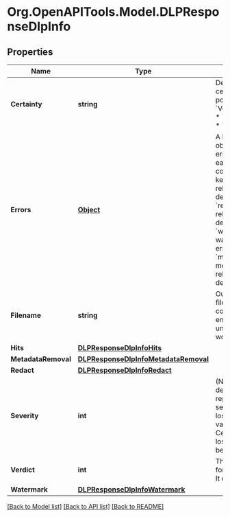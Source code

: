 
# Org.OpenAPITools.Model.DLPResponseDlpInfo

## Properties

Name | Type | Description | Notes
------------ | ------------- | ------------- | -------------
**Certainty** | **string** | Describes how certain the hit is, possible values:   * &#x60;Very Low&#x60;   * &#x60;Low&#x60;   * &#x60;Medium&#x60;   * &#x60;High&#x60;   * &#x60;Very High&#x60;  | [optional] 
**Errors** | [**Object**](.md) | A  list of error objects (empty if no errors happened), each error object contains following keys:   * &#x60;scan&#x60;: scan related error description   * &#x60;redact&#x60;: redaction related error description   * &#x60;watermark&#x60;: watermark related error description   * &#x60;metadata_removal&#x60;: metadata removal related error description  | [optional] 
**Filename** | **string** | Output processed file name (pre-configured on engine settings under Core&#39;s worflow rule) | [optional] 
**Hits** | [**DLPResponseDlpInfoHits**](DLPResponseDlpInfoHits.md) |  | [optional] 
**MetadataRemoval** | [**DLPResponseDlpInfoMetadataRemoval**](DLPResponseDlpInfoMetadataRemoval.md) |  | [optional] 
**Redact** | [**DLPResponseDlpInfoRedact**](DLPResponseDlpInfoRedact.md) |  | [optional] 
**Severity** | **int** | (NOTE: this field is deprecated): represents the severity of the data loss, possible values:   * &#x60;0&#x60; - Certainly is data loss   * &#x60;1&#x60; - Might be data loss  | [optional] 
**Verdict** | **int** | The overall result for the scanned file. It can be   | index         | status                       |   |- -- -- -- -- -- -- --|- -- -- -- -- -- -- -- -- -- -- -- -- -- -- -|   | 0             | Clean                        |   | 1             | Found matched data           |   | 2             | Suspicious                   |   | 3             | Failed                       |   | 4             | Not scanned                  |  | [optional] 
**Watermark** | [**DLPResponseDlpInfoWatermark**](DLPResponseDlpInfoWatermark.md) |  | [optional] 

[[Back to Model list]](../README.md#documentation-for-models)
[[Back to API list]](../README.md#documentation-for-api-endpoints)
[[Back to README]](../README.md)

